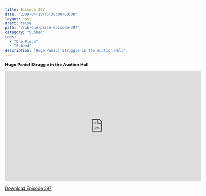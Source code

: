 ```yaml
---
title: Episode 397
date: "2009-04-19T05:30:00+00:00"
layout: post
draft: false
path: "/sub-one-piece-episode-397"
category: "Subbed"
tags:
  - "One Piece"
  - "Subbed"
description: "Huge Panic! Struggle in the Auction Hall"
---
```


**Huge Panic! Struggle in the Auction Hall**

<iframe width="640" height="360" src="https://www.rapidvideo.com/e/FXV10V2OS9" frameborder="0" marginwidth=0 marginheight=0 scrolling=no allowfullscreen></iframe>

<a href="http://ouo.io/qs/eCodkFEQ?s=https://rapidvid.to/d/https://www.rapidvideo.com/e/FXV10V2OS9">Download Episode 397</a>
